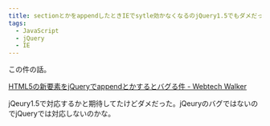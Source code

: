 ```yaml
---
title: sectionとかをappendしたときIEでsytle効かなくなるのjQuery1.5でもダメだった
tags: 
  - JavaScript
  - jQuery
  - IE
---
```


この件の話。

[HTML5の新要素をjQueryでappendとかするとバグる件 - Webtech Walker](/archive/2010/07/01155948.html)

jQeury1.5で対応するかと期待してたけどダメだった。jQeuryのバグではないのでjQueryでは対応しないのかな。
